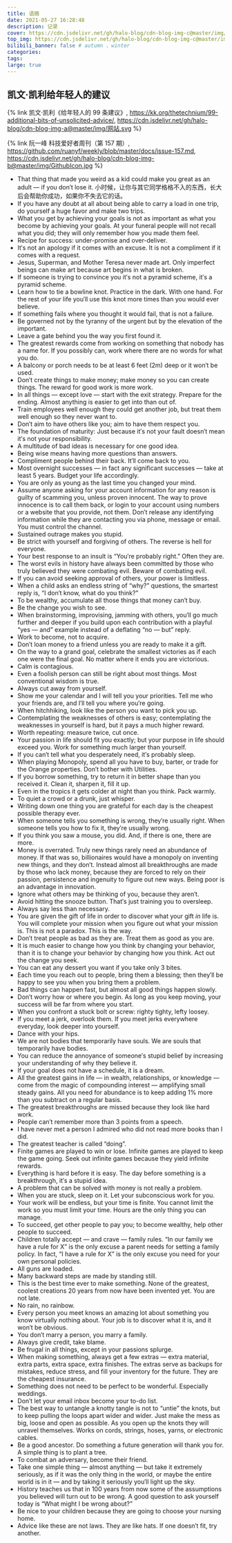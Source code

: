 ```yaml
---
title: 语摘
date: 2021-05-27 16:28:48
description: 记录
cover: https://cdn.jsdelivr.net/gh/halo-blog/cdn-blog-img-c@master/img/books-1281581.7fftqw09jkk0.jpg
top_img: https://cdn.jsdelivr.net/gh/halo-blog/cdn-blog-img-c@master/img/books-1281581.7fftqw09jkk0.jpg
bilibili_banner: false # autumn 、winter
categories: 
tags: 
large: true
---
```


## 凯文·凯利给年轻人的建议

{% link 凯文·凯利《给年轻人的 99 条建议》, https://kk.org/thetechnium/99-additional-bits-of-unsolicited-advice/, https://cdn.jsdelivr.net/gh/halo-blog/cdn-blog-img-a@master/img/网站.svg %}

{% link 阮一峰 科技爱好者周刊（第 157 期）, https://github.com/ruanyf/weekly/blob/master/docs/issue-157.md, https://cdn.jsdelivr.net/gh/halo-blog/cdn-blog-img-b@master/img/GithubIcon.jpg %}

+ That thing that made you weird as a kid could make you great as an adult — if you don′t lose it. 小时候，让你与其它同学格格不入的东西，长大后会帮助你成功，如果你不失去它的话。
+ If you have any doubt at all about being able to carry a load in one trip, do yourself a huge favor and make two trips.
+ What you get by achieving your goals is not as important as what you become by achieving your goals. At your funeral people will not recall what you did; they will only remember how you made them feel.
+ Recipe for success: under-promise and over-deliver.
+ It′s not an apology if it comes with an excuse. It is not a compliment if it comes with a request.
+ Jesus, Superman, and Mother Teresa never made art. Only imperfect beings can make art because art begins in what is broken.
+ If someone is trying to convince you it′s not a pyramid scheme, it′s a pyramid scheme.
+ Learn how to tie a bowline knot. Practice in the dark. With one hand. For the rest of your life you′ll use this knot more times than you would ever believe.
+ If something fails where you thought it would fail, that is not a failure.
+ Be governed not by the tyranny of the urgent but by the elevation of the important.
+ Leave a gate behind you the way you first found it.
+ The greatest rewards come from working on something that nobody has a name for. If you possibly can, work where there are no words for what you do.
+ A balcony or porch needs to be at least 6 feet (2m) deep or it won′t be used.
+ Don′t create things to make money; make money so you can create things. The reward for good work is more work.
+ In all things — except love — start with the exit strategy. Prepare for the ending. Almost anything is easier to get into than out of.
+ Train employees well enough they could get another job, but treat them well enough so they never want to.
+ Don′t aim to have others like you; aim to have them respect you.
+ The foundation of maturity: Just because it′s not your fault doesn′t mean it′s not your responsibility.
+ A multitude of bad ideas is necessary for one good idea.
+ Being wise means having more questions than answers.
+ Compliment people behind their back. It′ll come back to you.
+ Most overnight successes — in fact any significant successes — take at least 5 years. Budget your life accordingly.
+ You are only as young as the last time you changed your mind.
+ Assume anyone asking for your account information for any reason is guilty of scamming you, unless proven innocent. The way to prove innocence is to call them back, or login to your account using numbers or a website that you provide, not them. Don′t release any identifying information while they are contacting you via phone, message or email. You must control the channel.
+ Sustained outrage makes you stupid.
+ Be strict with yourself and forgiving of others. The reverse is hell for everyone.
+ Your best response to an insult is “You′re probably right.” Often they are.
+ The worst evils in history have always been committed by those who truly believed they were combating evil. Beware of combating evil.
+ If you can avoid seeking approval of others, your power is limitless.
+ When a child asks an endless string of “why?” questions, the smartest reply is, “I don′t know, what do you think?”
+ To be wealthy, accumulate all those things that money can′t buy.
+ Be the change you wish to see.
+ When brainstorming, improvising, jamming with others, you′ll go much further and deeper if you build upon each contribution with a playful “yes — and” example instead of a deflating “no — but” reply.
+ Work to become, not to acquire.
+ Don′t loan money to a friend unless you are ready to make it a gift.
+ On the way to a grand goal, celebrate the smallest victories as if each one were the final goal. No matter where it ends you are victorious.
+ Calm is contagious.
+ Even a foolish person can still be right about most things. Most conventional wisdom is true.
+ Always cut away from yourself.
+ Show me your calendar and I will tell you your priorities. Tell me who your friends are, and I′ll tell you where you′re going.
+ When hitchhiking, look like the person you want to pick you up.
+ Contemplating the weaknesses of others is easy; contemplating the weaknesses in yourself is hard, but it pays a much higher reward.
+ Worth repeating: measure twice, cut once.
+ Your passion in life should fit you exactly; but your purpose in life should exceed you. Work for something much larger than yourself.
+ If you can′t tell what you desperately need, it′s probably sleep.
+ When playing Monopoly, spend all you have to buy, barter, or trade for the Orange properties. Don′t bother with Utilities.
+ If you borrow something, try to return it in better shape than you received it. Clean it, sharpen it, fill it up.
+ Even in the tropics it gets colder at night than you think. Pack warmly.
+ To quiet a crowd or a drunk, just whisper.
+ Writing down one thing you are grateful for each day is the cheapest possible therapy ever.
+ When someone tells you something is wrong, they′re usually right. When someone tells you how to fix it, they′re usually wrong.
+ If you think you saw a mouse, you did. And, if there is one, there are more.
+ Money is overrated. Truly new things rarely need an abundance of money. If that was so, billionaires would have a monopoly on inventing new things, and they don′t. Instead almost all breakthroughs are made by those who lack money, because they are forced to rely on their passion, persistence and ingenuity to figure out new ways. Being poor is an advantage in innovation.
+ Ignore what others may be thinking of you, because they aren′t.
+ Avoid hitting the snooze button. That′s just training you to oversleep.
+ Always say less than necessary.
+ You are given the gift of life in order to discover what your gift *in* life is. You will complete your mission when you figure out what your mission is. This is not a paradox. This is the way.
+ Don′t treat people as bad as they are. Treat them as good as you are.
+ It is much easier to change how you think by changing your behavior, than it is to change your behavior by changing how you think. Act out the change you seek.
+ You can eat any dessert you want if you take only 3 bites.
+ Each time you reach out to people, bring them a blessing; then they′ll be happy to see you when you bring them a problem.
+ Bad things can happen fast, but almost all good things happen slowly.
+ Don′t worry how or where you begin. As long as you keep moving, your success will be far from where you start.
+ When you confront a stuck bolt or screw: righty tighty, lefty loosey.
+ If you meet a jerk, overlook them. If you meet jerks everywhere everyday, look deeper into yourself.
+ Dance with your hips.
+ We are not bodies that temporarily have souls. We are souls that temporarily have bodies.
+ You can reduce the annoyance of someone′s stupid belief by increasing your understanding of why they believe it.
+ If your goal does not have a schedule, it is a dream.
+ All the greatest gains in life — in wealth, relationships, or knowledge —come from the magic of compounding interest — amplifying small steady gains. All you need for abundance is to keep adding 1% more than you subtract on a regular basis.
+ The greatest breakthroughs are missed because they look like hard work.
+ People can′t remember more than 3 points from a speech.
+ I have never met a person I admired who did not read more books than I did.
+ The greatest teacher is called “doing”.
+ Finite games are played to win or lose. Infinite games are played to keep the game going. Seek out infinite games because they yield infinite rewards.
+ Everything is hard before it is easy. The day before something is a breakthrough, it′s a stupid idea.
+ A problem that can be solved with money is not really a problem.
+ When you are stuck, sleep on it. Let your subconscious work for you.
+ Your work will be endless, but your time is finite. You cannot limit the work so you must limit your time. Hours are the only thing you can manage.
+ To succeed, get other people to pay you; to become wealthy, help other people to succeed.
+ Children totally accept — and crave — family rules. “In our family we have a rule for X” is the only excuse a parent needs for setting a family policy. In fact, “I have a rule for X” is the only excuse you need for your own personal policies.
+ All guns are loaded.
+ Many backward steps are made by standing still.
+ This is the best time ever to make something. None of the greatest, coolest creations 20 years from now have been invented yet. You are not late.
+ No rain, no rainbow.
+ Every person you meet knows an amazing lot about something you know virtually nothing about. Your job is to discover what it is, and it won′t be obvious.
+ You don′t marry a person, you marry a family.
+ Always give credit, take blame.
+ Be frugal in all things, except in your passions splurge.
+ When making something, always get a few extras — extra material, extra parts, extra space, extra finishes. The extras serve as backups for mistakes, reduce stress, and fill your inventory for the future. They are the cheapest insurance.
+ Something does not need to be perfect to be wonderful. Especially weddings.
+ Don′t let your email inbox become your to-do list.
+ The best way to untangle a knotty tangle is not to “untie” the knots, but to keep pulling the loops apart wider and wider. Just make the mess as big, loose and open as possible. As you open up the knots they will unravel themselves. Works on cords, strings, hoses, yarns, or electronic cables.
+ Be a good ancestor. Do something a future generation will thank you for. A simple thing is to plant a tree.
+ To combat an adversary, become their friend.
+ Take one simple thing — almost anything — but take it extremely seriously, as if it was the only thing in the world, or maybe the entire world is in it — and by taking it seriously you′ll light up the sky.
+ History teaches us that in 100 years from now some of the assumptions you believed will turn out to be wrong. A good question to ask yourself today is “What might I be wrong about?”
+ Be nice to your children because they are going to choose your nursing home.
+ Advice like these are not laws. They are like hats. If one doesn′t fit, try another.


